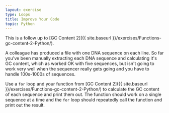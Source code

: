 ```yaml
---
layout: exercise
type: Loops
title: Improve Your Code
topic: Python
---
```


This is a follow up to [GC Content 2]({{ site.baseurl }}/exercises/Functions-gc-content-2-Python/).

A colleague has produced a file with one DNA sequence on each line. So far
you've been manually extracting each DNA sequence and calculating it's GC
content, which as worked OK with five sequences, but isn't going to work very
well when the sequencer really gets going and you have to handle 100s-1000s of
sequences.

Use a `for` loop and your function from [GC Content 2]({{ site.baseurl }}/exercises/Functions-gc-content-2-Python/) to calculate the 
GC content of each sequence and print them out. The function should work on a 
single sequence at a time and the `for` loop should repeatedly call the function 
and print out the result.
